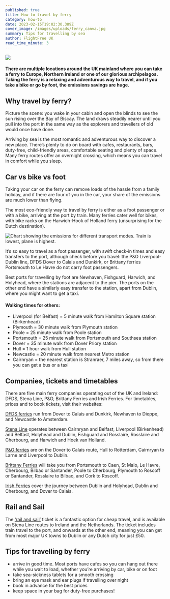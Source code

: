 ```yaml
---
published: true
title: How to travel by ferry
category: how-to
date: 2023-02-15T19:02:30.389Z
cover_image: /images/uploads/ferry_canva.jpg
summary: Tips for travelling by sea
author: FlightFree UK
read_time_minute: 3
---
```

![](/images/uploads/how-to-travel-by-ferry_routes.jpg)

#### There are multiple locations around the UK mainland where you can take a ferry to Europe, Northern Ireland or one of our glorious archipelagos. Taking the ferry is a relaxing and adventurous way to travel, and if you take a bike or go by foot, the emissions savings are huge.

## Why travel by ferry?

Picture the scene: you wake in your cabin and open the blinds to see the sun rising over the Bay of Biscay. The land draws steadily nearer until you pull into the port in the same way as the explorers and travellers of old would once have done.

Arriving by sea is the most romantic and adventurous way to discover a new place. There’s plenty to do on board with cafes, restaurants, bars, duty-free, child-friendly areas, comfortable seating and plenty of space. Many ferry routes offer an overnight crossing, which means you can travel in comfort while you sleep.

## Car vs bike vs foot

Taking your car on the ferry can remove loads of the hassle from a family holiday, and if there are four of you in the car, your share of the emissions are much lower than flying. 

The most eco-friendly way to travel by ferry is either as a foot passenger or with a bike, arriving at the port by train. Many ferries cater well for bikes, with bike racks on the Harwich-Hook of Holland ferry (unsurprising for the Dutch destination). 

![Chart showing the emissions for different transport modes. Train is lowest, plane is highest.](/images/uploads/co2-passenger-emissions-chart.jpg)

It’s so easy to travel as a foot passenger, with swift check-in times and easy transfers to the port, although check before you travel: the P&O Liverpool-Dublin line, DFDS Dover to Calais and Dunkirk, or Brittany ferries Portsmouth to Le Havre do not carry foot passengers.

Best ports for travelling by foot are Newhaven, Fishguard, Harwich, and Holyhead, where the stations are adjacent to the pier. The ports on the other end have a similarly easy transfer to the station, apart from Dublin, where you might want to get a taxi. 

#### Walking times for others:

* L﻿iverpool (for Belfast) = 5 minute walk from Hamilton Square station (Birkenhead)
* Plymouth = 30 minute walk from Plymouth station 
* Poole = 25 minute walk from Poole station 
* Portsmouth = 25 minute walk from Portsmouth and Southsea station 
* Dover = 35 minute walk from Dover Priory station 
* Hull = 1 hour walk from Hull station 
* Newcastle = 20 minute walk from nearest Metro station 
* C﻿airnryan = the nearest station is Stranraer, 7 miles away, so from there you can get a bus or a taxi 

## Companies, tickets and timetables

There are five main ferry companies operating out of the UK and Ireland: DFDS, Stena Line, P&O, Brittany Ferries and Irish Ferries. For timetables, prices and to book tickets, visit their websites: 

[DFDS ferries](https://www.dfds.com/en-gb/passenger-ferries) run from Dover to Calais and Dunkirk, Newhaven to Dieppe, and Newcastle to Amsterdam.

[Stena Line](https://www.stenaline.co.uk/) operates between Cairnryan and Belfast, Liverpool (Birkenhead) and Belfast, Holyhead and Dublin, Fishguard and Rosslaire, Rosslaire and Cherbourg, and Harwich and Hoek van Holland. 

[P&O ferries](https://www.poferries.com/en) are on the Dover to Calais route, Hull to Rotterdam, Cairnryan to Larne and Liverpool to Dublin. 

[Brittany Ferries](https://www.brittany-ferries.co.uk/) will take you from Portsmouth to Caen, St Malo, Le Havre, Cherbourg, Bilbao or Santander, Poole to Cherbourg, Plymouth to Roscoff or Santander, Rosslaire to Bilbao, and Cork to Roscoff.

[I﻿rish Ferries](https://www.irishferries.com/uk-en/travel-to-ireland/) cover the journey between Dublin and Holyhead, Dublin and Cherbourg, and Dover to Calais.

## Rail and Sail

The [‘rail and sail’](https://www.stenaline.co.uk/rail-and-sail) ticket is a fantastic option for cheap travel, and is available on Stena Line routes to Ireland and the Netherlands. The ticket includes train travel to the port, and onwards at the other end, meaning you can get from most major UK towns to Dublin or any Dutch city for just £50. 

## Tips for travelling by ferry

* arrive in good time. Most ports have cafes so you can hang out there while you wait to load, whether you’re arriving by car, bike or on foot
* take sea-sickness tablets for a smooth crossing
* bring an eye mask and ear plugs if travelling over night
* book in advance for the best prices
* keep space in your bag for duty-free purchases!
